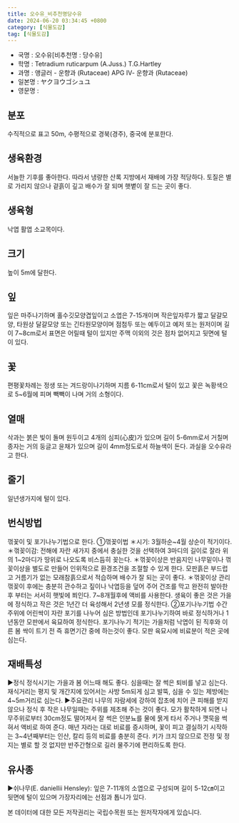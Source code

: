 ```yaml
---
title: 오수유_비추천명당수유
date: 2024-06-20 03:34:45 +0800
category: [식물도감]
tag: [식물도감]
---
```




- 국명 : 오수유[비추천명 : 당수유]
- 학명 : Tetradium ruticarpum (A.Juss.) T.G.Hartley
- 과명 : 앵글러 - 운향과 (Rutaceae) APG Ⅳ- 운향과 (Rutaceae)
- 일본명 : ヤクヨウゴシュユ
- 영문명 : 


## 분포
수직적으로 표고 50m, 수평적으로 경북(경주), 중국에 분포한다.
## 생육환경
서늘한 기후를 좋아한다. 따라서 냉량한 산록 지방에서 재배에 가장 적당하다. 토질은 별로 가리지 않으나 겉흙이 깊고 배수가 잘 되며 햇볕이 잘 드는 곳이 좋다.
## 생육형
낙엽 활엽 소교목이다.
## 크기
높이 5m에 달한다.
## 잎
잎은 마주나기하며 홀수깃모양겹잎이고 소엽은 7-15개이며 작은잎자루가 짧고 달걀모양, 타원상 달걀모양 또는 긴타원모양이며 점첨두 또는 예두이고 예저 또는 원저이며 길이 7~8cm로서 표면은 어릴때 털이 있지만 주맥 이외의 것은 점차 없어지고 뒷면에 털이 있다.
## 꽃
편평꽃차례는 정생 또는 겨드랑이나기하며 지름 6-11cm로서 털이 있고 꽃은 녹황색으로 5~6월에 피며 빽빽이 나며 거의 소형이다.
## 열매
삭과는 붉은 빛이 돌며 원두이고 4개의 심피(心皮)가 있으며 길이 5-6mm로서 거칠며 종자는 거의 둥글고 윤채가 있으며 길이 4mm정도로서 하늘색이 돈다. 과실을 오수유라고 한다.
## 줄기
일년생가지에 털이 있다.
## 번식방법
꺾꽃이 및 포기나누기법으로 한다.①꺾꽂이법＊시기: 3월하순~4월 상순이 적기이다.＊꺾꽂이감: 전해에 자란 새가지 중에서 충실한 것을 선택하여 3마디의 길이로 잘라 위의 1~2마디가 땅위로 나오도록 비스듬히 꽂는다.＊꺾꽂이상은 반음지인 나무밑이나 꺾꽂이상을 별도로 만들어 인위적으로 환경조건을 조절할 수 있게 한다.모판흙은 부드럽고 거름기가 없는 모래참흙으로서 적습하며 배수가 잘 되는 곳이 좋다.＊꺾꽂이상 관리 꺾꽂이 후에는 충분히 관수하고 짚이나 낙엽등을 덮어 주어 건조를 막고 완전히 발아한 후 부터는 서서히 햇빛에 쬐인다.7~8개월후에 액비를 사용한다.  생육이 좋은 것은 가을에 정식하고 작은 것은  1년간 더 육성해서 2년생 모를 정식한다.②포기나누기법 수간주위에 어린싹이 자란 포기를 나누어 심은 방법인데 포기나누기하여 바로 정식하거나 1년동안 모판에서 육묘하여 정식한다. 포기나누기 적기는 가을처럼 낙엽이 된 직후와 이른 봄 싹이 트기 전 즉 휴면기간 중에 하는것이 좋다. 모판 육묘시에 비료분이 적은 곳에 심는다.
## 재배특성
▶정식정식시기는 가을과 봄 어느때 해도 좋다.심을때는 잘 썩은 퇴비를 넣고 심는다. 재식거리는 평지 및 개간지에 있어서는 사방 5m되게 심고 발뚝, 심을 수 있는 제방에는 4~5m거리로 심는다.▶주요관리나무의 자람세에 강하여 잡초에 치어 큰 피해를 받지 않으나 정식 후 작은 나무일때는 주위를 제초해 주는 것이 좋다. 모가 활착하게 되면 나무주위로부터 30cm정도 떨어져서 잘 썩은 인분뇨를 물에 묽게 타서 주거나 깻묵을 썩혀서 액비로 하여 준다.매년 자라는 대로 비료를 증시하며, 꽃이 피고 결실하기 시작하는 3~4년째부터는 인산, 칼리 등의 비료를 충분히 준다. 키가 크지 않으므로 전정 및 정지는 별로 할 것 없지만 반주간형으로 길러 물주기에 편리하도록 한다.
## 유사종
▶쉬나무(E. daniellii Hensley): 잎은 7-11개의 소엽으로 구성되며 길이 5-12㎝이고 뒷면에 털이 있으며 가장자리에는 선점과 톱니가 있다. 






본 데이터에 대한 모든 저작권리는 국립수목원 또는 원저작자에게 있습니다.
